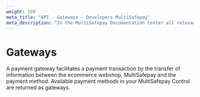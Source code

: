 ```yaml
---
weight: 100
meta_title: "API - Gateways - Developers MultiSafepay"
meta_description: "In the MultiSafepay Documentation Center all relevant information regarding our Plugins and API. As well as Support pages for Payment Method, Tools and General Questions. You can also find the contact details of our Support Team and Integration Team."
---
```


# Gateways

A payment gateway facilitates a payment transaction by the transfer of information between the ecommerce webshop, MultiSafepay and the payment method.
Available payment methods in your MultiSafepay Control are returned as gateways.
